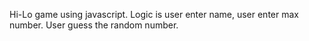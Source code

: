 Hi-Lo game using javascript. Logic is user enter name, user enter max number. User guess the random number.
